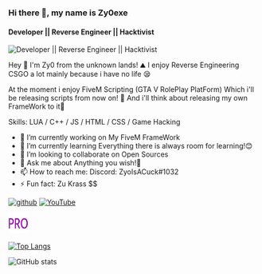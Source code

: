 ### Hi there 👋, my name is Zy0exe
#### Developer || Reverse Engineer || Hacktivist
![Developer || Reverse Engineer || Hacktivist](https://media.giphy.com/media/jTNG3RF6EwbkpD4LZx/giphy.gif)

Hey 👋 I'm Zy0 from the unknown lands! ⛰️
I enjoy Reverse Engineering CSGO a lot mainly because i have no life 😪

At the moment i enjoy FiveM Scripting (GTA V RolePlay PlatForm)
Which i'll be releasing scripts from now on! 🥰
And i'll think about releasing my own FrameWork to it👺

Skills:  LUA / C++ / JS / HTML / CSS / Game Hacking

- 🔭 I’m currently working on My FiveM FrameWork 
- 🌱 I’m currently learning Everything there is always room for learning!😊 
- 👯 I’m looking to collaborate on Open Sources 
- 💬 Ask me about Anything you wish!🥺 
- 📫 How to reach me: Discord: ZyoIsACuck#1032 
- ⚡ Fun fact: Zu Krass $$ 


[<img src='https://cdn.jsdelivr.net/npm/simple-icons@3.0.1/icons/github.svg' alt='github' height='40'>](https://github.com/Zy0exe)  [<img src='https://cdn.jsdelivr.net/npm/simple-icons@3.0.1/icons/youtube.svg' alt='YouTube' height='40'>](https://www.youtube.com/channel/HlfPxvfTpRiafAknxIXfXw)  

<a href='https://github.com/pricing'><img src='https://raw.githubusercontent.com/acervenky/animated-github-badges/master/assets/pro.gif' width='40' height='40'></a> 

[![Top Langs](https://github-readme-stats.vercel.app/api/top-langs/?username=Zy0exe)](https://github.com/anuraghazra/github-readme-stats)

![GitHub stats](https://github-readme-stats.vercel.app/api?username=Zy0exe&show_icons=true)  

